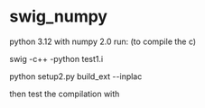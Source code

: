 # swig_numpy
python 3.12 with numpy 2.0
run: (to compile the c)

swig -c++ -python test1.i

python setup2.py build_ext --inplac

then test the compilation with 
